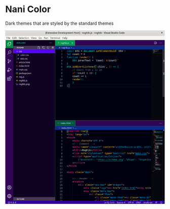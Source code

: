 # Nani Color

Dark themes that are styled by the standard themes

![Nani Color][roghibs]

[roghibs]: https://raw.githubusercontent.com/roghib/nani-color/master/images/Capture.png
